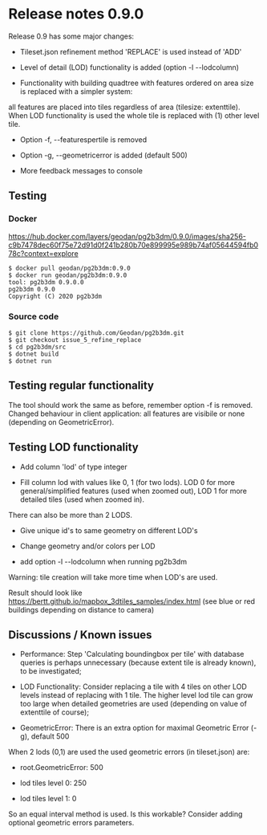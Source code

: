 # Release notes 0.9.0

Release 0.9 has some major changes:

- Tileset.json refinement method 'REPLACE' is used instead of 'ADD'

- Level of detail (LOD) functionality is added (option -l --lodcolumn)

- Functionality with building quadtree with features ordered on area size is replaced with a simpler system:

all features are placed into tiles regardless of area (tilesize: extenttile). When LOD functionality is used the whole tile is replaced with (1) other level tile.

- Option  -f, --featurespertile is removed

- Option -g, --geometricerror is added (default 500)

- More feedback messages to console

## Testing

### Docker

https://hub.docker.com/layers/geodan/pg2b3dm/0.9.0/images/sha256-c9b7478dec60f75e72d91d0f241b280b70e899995e989b74af05644594fb078c?context=explore

```
$ docker pull geodan/pg2b3dm:0.9.0
$ docker run geodan/pg2b3dm:0.9.0
tool: pg2b3dm 0.9.0.0
pg2b3dm 0.9.0
Copyright (C) 2020 pg2b3dm
```

### Source code

```
$ git clone https://github.com/Geodan/pg2b3dm.git
$ git checkout issue_5_refine_replace
$ cd pg2b3dm/src
$ dotnet build
$ dotnet run
```

## Testing regular functionality

The tool should work the same as before, remember option -f is removed. Changed behaviour in client application: all features are visibile or none (depending on GeometricError).

## Testing LOD functionality

- Add column 'lod' of type integer

- Fill column lod with values like 0, 1 (for two lods). LOD 0 for more general/simplified features (used when zoomed out), LOD 1 for more detailed tiles (used when zoomed in).

There can also be more than 2 LODS.

- Give unique id's to same geometry on different LOD's

- Change geometry and/or colors per LOD

- add option -l --lodcolumn when running pg2b3dm

Warning: tile creation will take more time when LOD's are used.

Result should look like https://bertt.github.io/mapbox_3dtiles_samples/index.html (see blue or red buildings depending on distance to camera)


## Discussions / Known issues

- Performance: Step 'Calculating boundingbox per tile' with database queries is perhaps unnecessary (because extent tile is already known), to be investigated;

- LOD Functionality: Consider replacing a tile with 4 tiles on other LOD levels instead of replacing with 1 tile. The higher level lod tile can grow too large when detailed 
geometries are used (depending on value of extenttile of course);

- GeometricError: There is an extra option for maximal Geometric Error (-g), default 500

When 2 lods (0,1) are used the used geometric errors (in tileset.json) are:

- root.GeometricError: 500

- lod tiles level 0: 250

- lod tiles level 1: 0

So an equal interval method is used. Is this workable? Consider adding optional geometric errors parameters.
